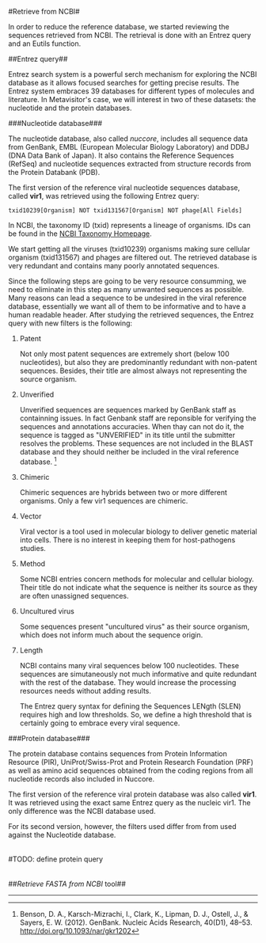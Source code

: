 #Retrieve from NCBI#

In order to reduce the reference database, we started reviewing the sequences retrieved from NCBI. The retrieval is done with an Entrez query and an Eutils function.

##Entrez query##

Entrez search system is a powerful serch mechanism for exploring the NCBI database as it allows focused searches for getting precise results. The Entrez system embraces 39 databases for different types of molecules and literature. In Metavisitor's case, we will interest in two of these datasets: the nucleotide and the protein databases.

###Nucleotide database###

The nucleotide database, also called _nuccore_, includes all sequence data from GenBank, EMBL (European Molecular Biology Laboratory) and DDBJ (DNA Data Bank of Japan). It also contains the Reference Sequences (RefSeq) and nucleotide sequences extracted from structure records from the Protein Databank (PDB).

The first version of the reference viral nucleotide sequences database, called **vir1**, was retrieved using the following Entrez query:

`txid10239[Organism] NOT txid131567[Organism] NOT phage[All Fields]`

In NCBI, the taxonomy ID (txid) represents a lineage of organisms. IDs can be found in the [NCBI Taxonomy Homepage](http://www.ncbi.nlm.nih.gov/Taxonomy/taxonomyhome.html/index.cgi). 

We start getting all the viruses (txid10239) organisms making sure cellular organism (txid131567) and phages are filtered out. The retrieved database is very redundant and contains many poorly annotated sequences.

Since the following steps are going to be very resource consumming, we need to eliminate in this step as many unwanted sequences as possible. Many reasons can lead a sequence to be undesired in the viral reference database, essentially we want all of them to be informative and to have a human readable header. After studying the retrieved sequences, the Entrez query with new filters is the following:


<script src="https://gist.github.com/JuPeg/229773cb099918ebe3e00574e0026dee.js"></script>

1. Patent

	Not only most patent sequences are extremely short (below 100 nucleotides), but also they are predominantly redundant with non-patent sequences. Besides, their title are almost always not representing the source organism.

2. Unverified

	Unverified sequences are sequences marked by GenBank staff as containning issues. In fact Genbank staff are reponsible for verifying the sequences and annotations accuracies. When thay can not do it, the sequence is tagged as "UNVERIFIED" in its title until the submitter resolves the problems. These sequences are not included in the BLAST database and they should neither be included in the viral reference database. [^Genbank]

3. Chimeric

	Chimeric sequences are hybrids between two or more different organisms. Only a few vir1 sequences are chimeric. 

4. Vector

	Viral vector is a tool used in molecular biology to deliver genetic material into cells. There is no interest in keeping them for host-pathogens studies.

4. Method

	Some NCBI entries concern methods for molecular and cellular biology. Their title do not indicate what the sequence is neither its source as they are often unassigned sequences. 

5. Uncultured virus

	Some sequences present "uncultured virus" as their source organism, which does not inform much about the sequence origin.

6. Length

	NCBI contains many viral sequences below 100 nucleotides. These sequences are simutaneously not much informative and quite redundant with the rest of the database. They would increase the processing resources needs without adding results.
	
	The Entrez query syntax for defining the Sequences LENgth (SLEN) requires high and low thresholds. So, we define a high threshold that is certainly going to embrace every viral sequence.

###Protein database###

The protein database contains sequences from Protein Information Resource (PIR), UniProt/Swiss-Prot and Protein Research Foundation (PRF) as well as amino acid sequences obtained from the coding regions from all nucleotide records also included in Nuccore.

The first version of the reference viral protein database was also called **vir1**. It was retrieved using the exact same Entrez query as the nucleic vir1. The only difference was the NCBI database used.

For its second version, however, the filters used differ from from used against the Nucleotide database.

######
#TODO: define protein query
######

##*Retrieve FASTA from NCBI* tool##



---

[^Genbank]: Benson, D. A., Karsch-Mizrachi, I., Clark, K., Lipman, D. J., Ostell, J., & Sayers, E. W. (2012). GenBank. Nucleic Acids Research, 40(D1), 48–53. http://doi.org/10.1093/nar/gkr1202